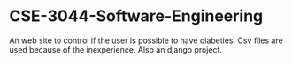 # CSE-3044-Software-Engineering
An web site to control if the user is possible to have diabeties. Csv files are used because of the inexperience.
Also an django project.
